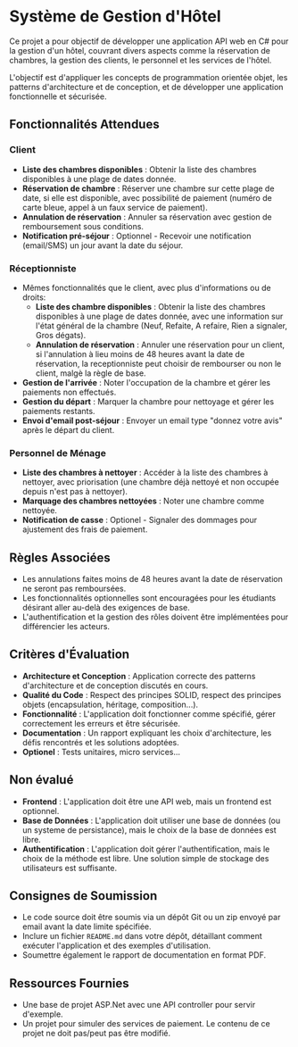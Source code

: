 # Système de Gestion d'Hôtel

Ce projet a pour objectif de développer une application API web en C# pour la gestion d'un hôtel, couvrant divers aspects comme la réservation de chambres, la gestion des clients, le personnel et les services de l'hôtel.

L'objectif est d'appliquer les concepts de programmation orientée objet, les patterns d'architecture et de conception, et de développer une application fonctionnelle et sécurisée.

## Fonctionnalités Attendues

### Client
- **Liste des chambres disponibles** : Obtenir la liste des chambres disponibles à une plage de dates donnée.
- **Réservation de chambre** : Réserver une chambre sur cette plage de date, si elle est disponible, avec possibilité de paiement (numéro de carte bleue, appel à un faux service de paiement).
- **Annulation de réservation** : Annuler sa réservation avec gestion de remboursement sous conditions.
- **Notification pré-séjour** : Optionnel - Recevoir une notification (email/SMS) un jour avant la date du séjour.

### Réceptionniste
- Mêmes fonctionnalités que le client, avec plus d'informations ou de droits:
  - **Liste des chambre disponibles** : Obtenir la liste des chambres disponibles à une plage de dates donnée, avec une information sur l'état général de la chambre (Neuf, Refaite, A refaire, Rien a signaler, Gros dégats).
  - **Annulation de réservation** : Annuler une réservation pour un client, si l'annulation à lieu moins de 48 heures avant la date de réservation, la receptionniste peut choisir de rembourser ou non le client, malgè la règle de base.
- **Gestion de l'arrivée** : Noter l'occupation de la chambre et gérer les paiements non effectués.
- **Gestion du départ** : Marquer la chambre pour nettoyage et gérer les paiements restants.
- **Envoi d'email post-séjour** : Envoyer un email type "donnez votre avis" après le départ du client.

### Personnel de Ménage
- **Liste des chambres à nettoyer** : Accéder à la liste des chambres à nettoyer, avec priorisation (une chambre déjà nettoyé et non occupée depuis n'est pas à nettoyer).
- **Marquage des chambres nettoyées** : Noter une chambre comme nettoyée.
- **Notification de casse** : Optionel - Signaler des dommages pour ajustement des frais de paiement.

## Règles Associées
- Les annulations faites moins de 48 heures avant la date de réservation ne seront pas remboursées.
- Les fonctionnalités optionnelles sont encouragées pour les étudiants désirant aller au-delà des exigences de base.
- L'authentification et la gestion des rôles doivent être implémentées pour différencier les acteurs.

## Critères d'Évaluation
- **Architecture et Conception** : Application correcte des patterns d'architecture et de conception discutés en cours.
- **Qualité du Code** : Respect des principes SOLID, respect des principes objets (encapsulation, héritage, composition...).
- **Fonctionnalité** : L'application doit fonctionner comme spécifié, gérer correctement les erreurs et être sécurisée.
- **Documentation** : Un rapport expliquant les choix d'architecture, les défis rencontrés et les solutions adoptées.
- **Optionel** : Tests unitaires, micro services...

## Non évalué
- **Frontend** : L'application doit être une API web, mais un frontend est optionnel.
- **Base de Données** : L'application doit utiliser une base de données (ou un systeme de persistance), mais le choix de la base de données est libre.
- **Authentification** : L'application doit gérer l'authentification, mais le choix de la méthode est libre. Une solution simple de stockage des utilisateurs est suffisante.

## Consignes de Soumission
- Le code source doit être soumis via un dépôt Git ou un zip envoyé par email avant la date limite spécifiée.
- Inclure un fichier `README.md` dans votre dépôt, détaillant comment exécuter l'application et des exemples d'utilisation.
- Soumettre également le rapport de documentation en format PDF.

## Ressources Fournies
- Une base de projet ASP.Net avec une API controller pour servir d'exemple.
- Un projet pour simuler des services de paiement. Le contenu de ce projet ne doit pas/peut pas être modifié.